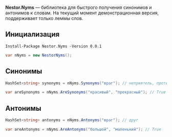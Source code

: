 **Nestor.Nyms** — библиотека для быстрого получения синонимов и антонимов к словам. На текущий момент демонстрационная версия, поддерживает только леммы слов.

## Инициализация
`Install-Package Nestor.Nyms -Version 0.0.1`
```cs
var nNyms = new NestorNyms();
```

## Синонимы
```cs
HashSet<string> synonyms = nNyms.Synonyms("враг"); // неприятель, противник, ....
```
```cs
var areSynonyms = nNyms.AreSynonyms("красивый", "прекрасный"); // True
```

## Антонимы
```cs
HashSet<string> antonyms = nNyms.Antonyms("враг"); // друг
```
```cs
var areAntonyms = nNyms.AreAntonyms("большой", "маленький"); // True
```
